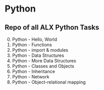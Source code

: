 # Python
## Repo of all ALX Python Tasks

0. Python - Hello, World
1. Python - Functions
2. Python - import & modules
3. Python - Data Structures
4. Python - More Data Structures
5. Python - Classes and Objects
6. Python - Inheritance
7. Python - Network
8. Python - Object-relational mapping
